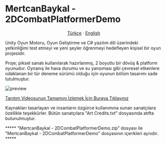 # MertcanBaykal - 2DCombatPlatformerDemo

<p align="center">
    <a href="README.md">Türkçe</a>
    ·
    <a href="README_EN.md">English</a>
</p>

Unity Oyun Motoru, Oyun Geliştirme ve C# yazılım dili üzerindeki yetkinliğimi test etmeyi ve yeni şeyler öğrenmeyi hedefleyen kişisel bir oyun projesidir.

Proje; piksel sanatı kullanılarak hazırlanmış, 2 boyutlu bir dövüş & platform oyunudur. Oynanış ile hava durumu ve su yansıması gibi çevresel etkenlere odaklanan bir tür deneme sürümü olduğu için oyunun bölüm tasarımı sade tutulmuştur.


![preview](https://github.com/mertcanbaykal/MertcanBaykal---2DCombatPlatformerDemo/assets/70139395/ea1dc64d-74a7-4f3a-906c-cfd4c7792686)


[Tanıtım Videosunun Tamamını İzlemek İçin Buraya Tıklayınız](https://drive.google.com/file/d/1KGKTgAT8MeoEBvd8dkBN2dZBbMuCEY0F/view?usp=sharing)

Kaynakları tasarlayan ve insanların özgürce kullanımına sunan sanatçılara özellikle teşekkürler. Bütün sanatçılara "Art Credits.txt" dosyasında atıfta bulunulmuştur.

***** "MertcanBaykal - 2DCombatPlatformerDemo.zip" dosyası ile "MertcanBaykal - 2DCombatPlatformerDemo" dosyasının içerikleri aynıdır. *****
